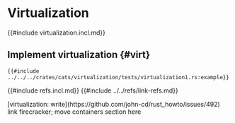# Virtualization

{{#include virtualization.incl.md}}

## Implement virtualization {#virt}

```rust,editable
{{#include ../../../crates/cats/virtualization/tests/virtualization1.rs:example}}
```

{{#include refs.incl.md}}
{{#include ../../refs/link-refs.md}}

<div class="hidden">
[virtualization: write](https://github.com/john-cd/rust_howto/issues/492) link firecracker; move containers section here
</div>
